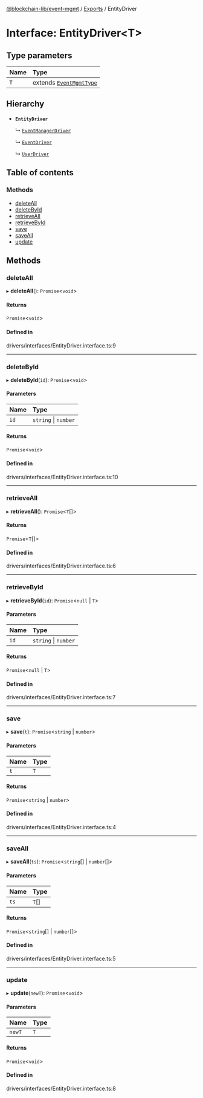 [@blockchain-lib/event-mgmt](../README.md) / [Exports](../modules.md) / EntityDriver

# Interface: EntityDriver<T\>

## Type parameters

| Name | Type |
| :------ | :------ |
| `T` | extends [`EventMgmtType`](../modules.md#eventmgmttype) |

## Hierarchy

- **`EntityDriver`**

  ↳ [`EventManagerDriver`](EventManagerDriver.md)

  ↳ [`EventDriver`](EventDriver.md)

  ↳ [`UserDriver`](UserDriver.md)

## Table of contents

### Methods

- [deleteAll](EntityDriver.md#deleteall)
- [deleteById](EntityDriver.md#deletebyid)
- [retrieveAll](EntityDriver.md#retrieveall)
- [retrieveById](EntityDriver.md#retrievebyid)
- [save](EntityDriver.md#save)
- [saveAll](EntityDriver.md#saveall)
- [update](EntityDriver.md#update)

## Methods

### deleteAll

▸ **deleteAll**(): `Promise`<`void`\>

#### Returns

`Promise`<`void`\>

#### Defined in

drivers/interfaces/EntityDriver.interface.ts:9

___

### deleteById

▸ **deleteById**(`id`): `Promise`<`void`\>

#### Parameters

| Name | Type |
| :------ | :------ |
| `id` | `string` \| `number` |

#### Returns

`Promise`<`void`\>

#### Defined in

drivers/interfaces/EntityDriver.interface.ts:10

___

### retrieveAll

▸ **retrieveAll**(): `Promise`<`T`[]\>

#### Returns

`Promise`<`T`[]\>

#### Defined in

drivers/interfaces/EntityDriver.interface.ts:6

___

### retrieveById

▸ **retrieveById**(`id`): `Promise`<``null`` \| `T`\>

#### Parameters

| Name | Type |
| :------ | :------ |
| `id` | `string` \| `number` |

#### Returns

`Promise`<``null`` \| `T`\>

#### Defined in

drivers/interfaces/EntityDriver.interface.ts:7

___

### save

▸ **save**(`t`): `Promise`<`string` \| `number`\>

#### Parameters

| Name | Type |
| :------ | :------ |
| `t` | `T` |

#### Returns

`Promise`<`string` \| `number`\>

#### Defined in

drivers/interfaces/EntityDriver.interface.ts:4

___

### saveAll

▸ **saveAll**(`ts`): `Promise`<`string`[] \| `number`[]\>

#### Parameters

| Name | Type |
| :------ | :------ |
| `ts` | `T`[] |

#### Returns

`Promise`<`string`[] \| `number`[]\>

#### Defined in

drivers/interfaces/EntityDriver.interface.ts:5

___

### update

▸ **update**(`newT`): `Promise`<`void`\>

#### Parameters

| Name | Type |
| :------ | :------ |
| `newT` | `T` |

#### Returns

`Promise`<`void`\>

#### Defined in

drivers/interfaces/EntityDriver.interface.ts:8
